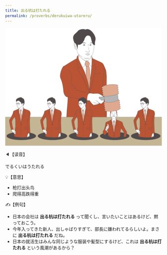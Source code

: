 ```yaml
---
title: 出る杭は打たれる
permalink: /proverbs/derukuiwa-utareru/
---
```


![](/assets/images/proverbs/derukuiwa-utareru-1024x768.png)

🔈【读音】

でるくいはうたれる

💡【意思】

- 枪打出头鸟
- 爬得高跌得重

✍️【例句】

- 日本の会社は **出る杭は打たれる** って聞くし、言いたいことはあるけど、黙っておこう。
- 今年入ってきた新人、出しゃばりすぎて、部長に嫌われてるらしいよ。まさに **出る杭は打たれる** だね。
- 日本の就活生はみんな同じような服装や髪型にするけど、これは **出る杭は打たれる** という風潮があるから？
